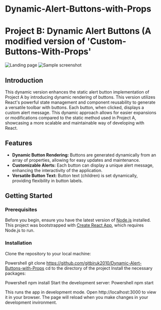 # Dynamic-Alert-Buttons-with-Props
# Project B: Dynamic Alert Buttons (A modified version of 'Custom-Buttons-With-Props'
![Landing page](https://github.com/gitbiruk2010/Dynamic-Alert-Buttons-with-Props/assets/103274295/8d708fd6-b213-4ca7-987d-47a5b8c791f5)
![Sample screenshot](https://github.com/gitbiruk2010/Dynamic-Alert-Buttons-with-Props/assets/103274295/79ce1d37-46e6-41ac-aed1-7ce3a6986984)

## Introduction

This dynamic version enhances the static alert button implementation of Project A by introducing dynamic rendering of buttons. This version utilizes React's powerful state management and component reusability to generate a versatile toolbar with buttons. Each button, when clicked, displays a custom alert message. This dynamic approach allows for easier expansions or modifications compared to the static method used in Project A, showcasing a more scalable and maintainable way of developing with React.

## Features

- **Dynamic Button Rendering:** Buttons are generated dynamically from an array of properties, allowing for easy updates and maintenance.
- **Customizable Alerts:** Each button can display a unique alert message, enhancing the interactivity of the application.
- **Versatile Button Text:** Button text (children) is set dynamically, providing flexibility in button labels.

## Getting Started

### Prerequisites

Before you begin, ensure you have the latest version of [Node.js](https://nodejs.org/) installed. This project was bootstrapped with [Create React App](https://github.com/facebook/create-react-app), which requires Node.js to run.

### Installation
Clone the repository to your local machine:

Powershell
git clone https://github.com/gitbiruk2010/Dynamic-Alert-Buttons-with-Props
cd to the directory of the project
Install the necessary packages:

Powershell
npm install
Start the development server:
Powershell
npm start

This runs the app in development mode. Open http://localhost:3000 to view it in your browser. The page will reload when you make changes in your development invironment.
